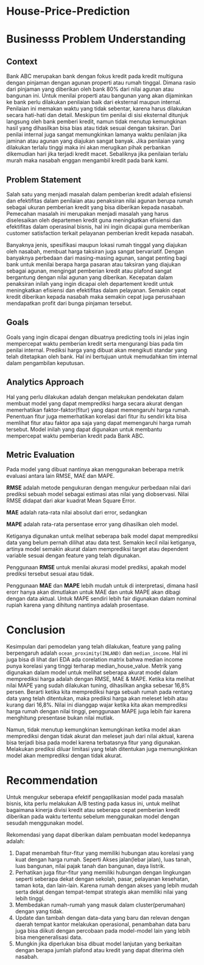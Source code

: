 # House-Price-Prediction

# Businesss Problem Understanding
## Context
Bank ABC merupakan bank dengan fokus kredit pada kredit multiguna dengan pinjaman dengan agunan properti atau rumah tinggal. Dimana rasio dari pinjaman yang diberikan oleh bank 80% dari nilai agunan atau bangunan ini. Untuk menilai properti atau bangunan yang akan dijaminkan ke bank perlu dilakukan penilaian baik dari eksternal maupun internal. Penilaian ini memakan waktu yang tidak sebentar, karena harus dilakukan secara hati-hati dan detail. Meskipun tim penilai di sisi eksternal ditunjuk langsung oleh bank pemberi kredit, namun tidak menutup kemungkinan hasil yang dihasilkan bisa bias atau tidak sesuai dengan taksiran. Dari penilai internal juga sangat memungkinkan lamanya waktu penilaian jika jaminan atau agunan yang diajukan sangat banyak. Jika penilaian yang dilakukan terlalu tinggi maka ini akan merugikan pihak perbankan dikemudian hari jika terjadi kredit macet. Sebaliknya jika penilaian terlalu murah maka nasabah enggan mengambil kredit pada bank kami. 

## Problem Statement 
Salah satu yang menjadi masalah dalam pemberian kredit adalah efisiensi dan efektifitas dalam penilaian atau penaksiran nilai agunan berupa rumah sebagai ukuran pemberian kredit yang bisa diberikan kepada nasabah. Pemecahan masalah ini merupakan menjadi masalah yang harus diselesaikan oleh departemen kredit guna meningkatkan efisiensi dan efektifitas dalam operasinal bisnis, hal ini ingin dicapai guna memberikan customer satisfaction terkait pelayanan pemberian kredit kepada nasabah. 

Banyaknya jenis, spesifikasi maupun lokasi rumah tinggal yang diajukan oleh nasabah, membuat harga taksiran juga sangat bervariatif. Dengan banyaknya perbedaan dari masing-masing agunan, sangat penting bagi bank untuk menilai berapa harga pasaran atau taksiran yang diajukan sebagai agunan, mengingat pemberian kredit atau plafond sangat bergantung dengan nilai agunan yang diberikan. Kecepatan dalam penaksiran inilah yang ingin dicapai oleh departement kredit untuk meningkatkan efisiensi dan efektifitas dalam pelayanan. Semakin cepat kredit diberikan kepada nasabah maka semakin cepat juga perusahaan mendapatkan profit dari bunga pinjaman tersebut. 

## Goals
Goals yang ingin dicapai dengan dibuatnya predicting tools ini jelas ingin mempercepat waktu pemberian kredit serta mengurangi bias pada tim penilai internal. Prediksi harga yang dibuat akan mengikuti standar yang telah ditetapkan oleh bank. Hal ini bertujuan untuk memudahkan tim internal dalam pengambilan keputusan. 

## Analytics Approach

Hal yang perlu dilakukan adalah dengan melakukan pendekatan dalam membuat model yang dapat memprediksi harga secara akurat dengan memerhatikan faktor-faktor(fitur) yang dapat memengaruhi harga rumah. Penentuan fitur juga memerhatikan korelasi dari fitur itu sendiri kita bisa memlihat fitur atau faktor apa saja yang dapat memengaruhi harga rumah tersebut. Model inilah yang dapat digunakan untuk membantu mempercepat waktu pemberian kredit pada Bank ABC.   

## Metric Evaluation
Pada model yang dibuat nantinya akan menggunakan beberapa metrik evaluasi antara lain RMSE, MAE dan MAPE. 

**RMSE** adalah  metode pengukuran dengan mengukur perbedaan nilai dari prediksi sebuah model sebagai estimasi atas nilai yang diobservasi. Nilai RMSE didapat dari akar kuadrat Mean Square Error. 

**MAE** adalah rata-rata nilai absolut dari error, sedangkan 

**MAPE** adalah rata-rata persentase error yang dihasilkan oleh model. 

Ketiganya digunakan untuk melihat seberapa baik model dapat memprediksi data yang belum pernah dilihat atau data test. Semakin kecil nilai ketiganya, artinya model semakin akurat dalam memprediksi target atau dependent variable sesuai dengan feature yang telah digunakan.

Penggunaan **RMSE** untuk menilai akurasi model prediksi, apakah model prediksi tersebut sesuai atau tidak.

Penggunaan **MAE** dan **MAPE** lebih mudah untuk di interpretasi, dimana hasil erorr hanya akan dimutlakan untuk MAE dan untuk MAPE akan dibagi dengan data aktual. Untuk MAPE sendiri lebih fair digunakan dalam nominal rupiah karena yang dihitung nantinya adalah prosentase.


# Conclusion
Kesimpulan dari pemodelan yang telah dilakukan, feature yang paling berpengaruh adalah `ocean_proximity(INLAND)` dan `median_income`. Hal ini juga bisa di lihat dari EDA ada corelation matrix bahwa median income punya korelasi yang tinggi terharap median_house_value. 
Metrik yang digunakan dalam model untuk melihat seberapa akurat model dalam memprediksi harga adalah dengan RMSE, MAE & MAPE. Ketika kita melihat nilai MAPE yang sudah dilakukan tuning, dihasilkan angka sebesar 16,8% persen. Berarti ketika kita memprediksi harga sebuah rumah pada rentang data yang telah ditentukan, maka prediksi harga akan meleset lebih atau kurang dari 16,8%. Nilai ini dianggap wajar ketika kita akan memprediksi harga rumah dengan nilai tinggi, penggunaan MAPE juga lebih fair karena menghitung presentase bukan nilai mutlak. 

Namun, tidak menutup kemungkinan kemungkinan ketika model akan memprediksi dengan tidak akurat dan meleset jauh dari nilai aktual, karena bisa terjadi bisa pada model karena terbatasnya fitur yang digunakan. Melakukan prediksi diluar limitasi yang telah ditentukan juga memungkinkan model akan memprediksi dengan tidak akurat. 

#  Recommendation 

Untuk mengukur seberapa efektif pengaplikasian model pada masalah bisnis, kita perlu melakukan A/B testing pada kasus ini, untuk melihat bagaimana kinerja divisi kredit atau seberapa cepat pemberian kredit diberikan pada waktu tertentu sebelum menggunakan model dengan sesudah menggunakan model.

Rekomendasi yang dapat diberikan dalam pembuatan model kedepannya adalah:
1. Dapat menambah fitur-fitur yang memiliki hubungan atau korelasi yang kuat dengan harga rumah. Seperti Akses jalan(lebar jalan), luas tanah, luas bangunan, nilai pajak tanah dan bangunan, daya listrik. 
2. Perhatikan juga fitur-fitur yang memiliki hubungan dengan lingkungan seperti seberapa dekat dengan sekolah, pasar, pelayanan kesehatan, taman kota, dan lain-lain. Karena rumah dengan akses yang lebih mudah serta dekat dengan tempat-tempat strategis akan memiliki nilai yang lebih tinggi. 
3. Membedakan rumah-rumah yang masuk dalam cluster(perumahan) dengan yang tidak. 
4. Update dan tambah dengan data-data yang baru dan relevan dengan daerah tempat kantor melakukan operasional, penambahan data baru juga bisa diikuti dengan percobaan pada model-model lain yang lebih bisa mengeneralisasi data. 
5. Mungkin jika diperlukan bisa dibuat model lanjutan yang berkaitan dengan berapa jumlah plafond atau kredit yang dapat diterima oleh nasabah. 

